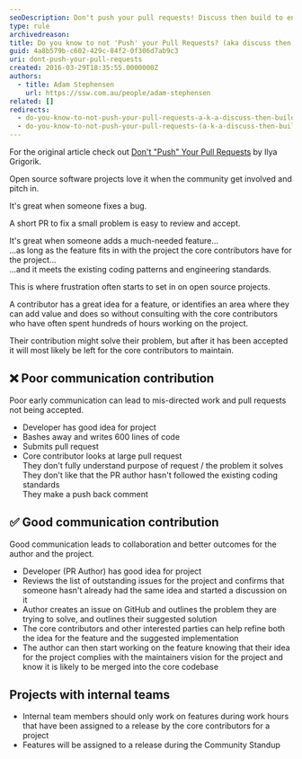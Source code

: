 ```yaml
---
seoDescription: Don't push your pull requests! Discuss then build to ensure seamless collaboration and better outcomes for open source projects.
type: rule
archivedreason:
title: Do you know to not 'Push' your Pull Requests? (aka discuss then build)
guid: 4a8b579b-c602-429c-84f2-0f306d7ab9c3
uri: dont-push-your-pull-requests
created: 2016-03-29T18:35:55.0000000Z
authors:
  - title: Adam Stephensen
    url: https://ssw.com.au/people/adam-stephensen
related: []
redirects:
  - do-you-know-to-not-push-your-pull-requests-a-k-a-discuss-then-build
  - do-you-know-to-not-push-your-pull-requests-(a-k-a-discuss-then-build)
---
```


For the original article check out [Don't "Push" Your Pull Requests](https://www.igvita.com/2011/12/19/dont-push-your-pull-requests/) by Ilya Grigorik.

Open source software projects love it when the community get involved and pitch in.

It's great when someone fixes a bug.

A short PR to fix a small problem is easy to review and accept.

<!--endintro-->

It's great when someone adds a much-needed feature...   
...as long as the feature fits in with the project the core contributors have for the project...   
...and it meets the existing coding patterns and engineering standards.

This is where frustration often starts to set in on open source projects.

A contributor has a great idea for a feature, or identifies an area where they can add value and does so without consulting with the core contributors who have often spent hundreds of hours working on the project.

Their contribution might solve their problem, but after it has been accepted it will most likely be left for the core contributors to maintain.

## ❌ Poor communication contribution

Poor early communication can lead to mis-directed work and pull requests not being accepted.

- Developer has good idea for project
- Bashes away and writes 600 lines of code
- Submits pull request   
- Core contributor looks at large pull request   
  They don't fully understand purpose of request / the problem it solves   
  They don't like that the PR author hasn't followed the existing coding standards   
  They make a push back comment   

## ✅ Good communication contribution

Good communication leads to collaboration and better outcomes for the author and the project.

- Developer (PR Author) has good idea for project
- Reviews the list of outstanding issues for the project and confirms that someone hasn't already had the same idea and started a discussion on it
- Author creates an issue on GitHub and outlines the problem they are trying to solve, and outlines their suggested solution
- The core contributors and other interested parties can help refine both the idea for the feature and the suggested implementation
- The author can then start working on the feature knowing that their idea for the project complies with the maintainers vision for the project and know it is likely to be merged into the core codebase

## Projects with internal teams

- Internal team members should only work on features during work hours that have been assigned to a release by the core contributors for a project
- Features will be assigned to a release during the Community Standup

